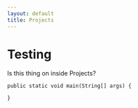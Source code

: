 ```yaml
---
layout: default
title: Projects
---
```


# Testing

Is this thing on inside Projects?

~~~
public static void main(String[] args) {
  
}
~~~